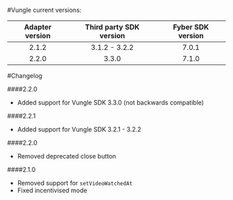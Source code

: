 #Vungle current versions:


| Adapter version | Third party SDK version | Fyber SDK version |
|:-------------:|:-----------------------:|:------------:|
| 2.1.2  |  3.1.2 - 3.2.2  |  7.0.1 |
| 2.2.0  |  3.3.0          |  7.1.0 |


#Changelog

####2.2.0
- Added support for Vungle SDK 3.3.0 (not backwards compatible)

####2.2.1

- Added support for Vungle SDK 3.2.1 - 3.2.2

####2.2.0

- Removed deprecated close button

####2.1.0

- Removed support for `setVideoWatchedAt`
- Fixed incentivised mode

